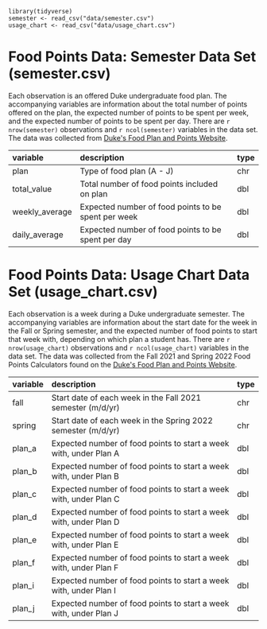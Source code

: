 ```{r load-data, include = FALSE}
library(tidyverse)
semester <- read_csv("data/semester.csv")
usage_chart <- read_csv("data/usage_chart.csv")
```
# Food Points Data: Semester Data Set (semester.csv)

Each observation is an offered Duke undergraduate food plan. The accompanying 
variables are information about the total number of points offered on the plan, 
the expected number of points to be spent per week, and the expected number of 
points to be spent per day. There are `r nrow(semester)` observations and 
`r ncol(semester)` variables in the data set. The data was collected from 
[Duke's Food Plan and Points Website](https://studentaffairs.duke.edu/dining/plans-points).

|variable         |description                           |type |
|:----------------|:-------------------------------------|-----|
|plan             |Type of food plan (A - J)             |chr  |
|total_value      |Total number of food points included on plan|dbl  |
|weekly_average   |Expected number of food points to be spent per week |dbl  |
|daily_average    |Expected number of food points to be spent per day  |dbl  |

# Food Points Data: Usage Chart Data Set (usage_chart.csv)

Each observation is a week during a Duke undergraduate semester. The 
accompanying variables are information about the start date for the week in 
the Fall or Spring semester, and the expected number of food points to start 
that week with, depending on which plan a student has. There are 
`r nrow(usage_chart)` observations and `r ncol(usage_chart)` variables in the 
data set. The data was collected from the Fall 2021 and Spring 2022 Food Points 
Calculators found on the 
[Duke's Food Plan and Points Website](https://studentaffairs.duke.edu/dining/plans-points).

|variable         |description                           |type |
|:----------------|:-------------------------------------|-----|
|fall             |Start date of each week in the Fall 2021 semester (m/d/yr) |chr  |
|spring           |Start date of each week in the Spring 2022 semester (m/d/yr) |chr  |
|plan_a           |Expected number of food points to start a week with, under Plan A |dbl  |
|plan_b           |Expected number of food points to start a week with, under Plan B |dbl  |
|plan_c           |Expected number of food points to start a week with, under Plan C |dbl  |
|plan_d           |Expected number of food points to start a week with, under Plan D |dbl  |
|plan_e           |Expected number of food points to start a week with, under Plan E |dbl  |
|plan_f           |Expected number of food points to start a week with, under Plan F |dbl  |
|plan_i           |Expected number of food points to start a week with, under Plan I |dbl  |
|plan_j           |Expected number of food points to start a week with, under Plan J |dbl  |
